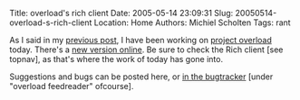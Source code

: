 Title: overload's rich client
Date: 2005-05-14 23:09:31
Slug: 20050514-overload-s-rich-client
Location: Home
Authors: Michiel Scholten
Tags: rant

<p>As I said in my <a href="./index.php?rantid=269">previous post</a>, I have been working on <a href="/page/html/overload/">project overload</a> today. There's a <a href="/overload/">new version online</a>. Be sure to check the Rich client [see topnav], as that's where the work of today has gone into.</p>

<p>Suggestions and bugs can be posted here, or <a href="/bugs/">in the bugtracker</a> [under "overload feedreader" ofcourse].</p>